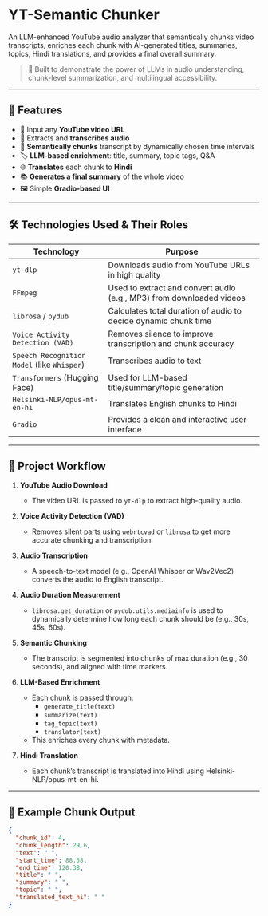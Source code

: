 #  YT-Semantic Chunker

An LLM-enhanced YouTube audio analyzer that semantically chunks video transcripts, enriches each chunk with AI-generated titles, summaries, topics, Hindi translations, and provides a final overall summary.

> 🎯 Built to demonstrate the power of LLMs in audio understanding, chunk-level summarization, and multilingual accessibility.

---

## 🚀 Features

- 🔗 Input any **YouTube video URL**
- 🧠 Extracts and **transcribes audio**
- 🧩 **Semantically chunks** transcript by dynamically chosen time intervals
- 🏷️ **LLM-based enrichment**: title, summary, topic tags, Q&A
- 🌐 **Translates** each chunk to **Hindi**
- 📚 **Generates a final summary** of the whole video
- 🖼️ Simple **Gradio-based UI**

---

## 🛠️ Technologies Used & Their Roles

| Technology        | Purpose                                                                 |
|------------------|-------------------------------------------------------------------------|
| `yt-dlp`          | Downloads audio from YouTube URLs in high quality                       |
| `FFmpeg`          | Used to extract and convert audio (e.g., MP3) from downloaded videos     |
| `librosa` / `pydub`| Calculates total duration of audio to decide dynamic chunk time         |
| `Voice Activity Detection (VAD)` | Removes silence to improve transcription and chunk accuracy |
| `Speech Recognition Model` (like `Whisper`) | Transcribes audio to text                             |
| `Transformers` (Hugging Face) | Used for LLM-based title/summary/topic generation              |
| `Helsinki-NLP/opus-mt-en-hi` | Translates English chunks to Hindi                             |
| `Gradio`          | Provides a clean and interactive user interface                         |

---

## 🔄 Project Workflow

1. **YouTube Audio Download**
   - The video URL is passed to `yt-dlp` to extract high-quality audio.

2. **Voice Activity Detection (VAD)**
   - Removes silent parts using `webrtcvad` or `librosa` to get more accurate chunking and transcription.

3. **Audio Transcription**
   - A speech-to-text model (e.g., OpenAI Whisper or Wav2Vec2) converts the audio to English transcript.

4. **Audio Duration Measurement**
   - `librosa.get_duration` or `pydub.utils.mediainfo` is used to dynamically determine how long each chunk should be (e.g., 30s, 45s, 60s).

5. **Semantic Chunking**
   - The transcript is segmented into chunks of max duration (e.g., 30 seconds), and aligned with time markers.

6. **LLM-Based Enrichment**
   - Each chunk is passed through:
     - `generate_title(text)`
     - `summarize(text)`
     - `tag_topic(text)`
     - `translator(text)`  
   - This enriches every chunk with metadata.

7. **Hindi Translation**
   - Each chunk’s transcript is translated into Hindi using Helsinki-NLP/opus-mt-en-hi.




---

## 🧪 Example Chunk Output

```json
{
  "chunk_id": 4,
  "chunk_length": 29.6,
  "text": " ",
  "start_time": 88.58,
  "end_time": 120.38,
  "title": " ",
  "summary": " ",
  "topic": " ",
  "translated_text_hi": " "
}
